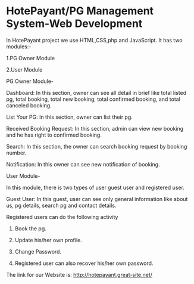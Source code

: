 
# HotePayant/PG Management System-Web Development
In HotePayant project we use HTML,CSS,php and JavaScript. It has two modules:-

1.PG Owner Module

2.User Module

PG Owner Module-

Dashboard: In this section, owner can see all detail in brief like total listed pg, total booking, total new booking, total confirmed booking, and total                 canceled booking.
                
List Your PG: In this section, owner can list their pg.
                
Received Booking Request: In this section, admin can view new booking and he has right to confirmed booking.

Search: In this section, the owner can search booking request by booking number.

Notification: In this owner can see new notification of booking.

User Module-

In this module, there is two types of user guest user and registered user.
           
Guest User: In this guest, user can see only general information like about us, pg details, search pg and contact details.

Registered users can do the following activity

1. Book the pg.

2. Update his/her own profile.

3. Change Password.

4. Registered user can also recover his/her own password.

The link for our Website is: http://hotepayant.great-site.net/

